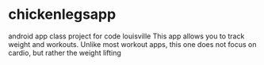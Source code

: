 # chickenlegsapp
android app class project for code louisville
This app allows you to track weight and workouts. Unlike most workout apps, this one does not focus on cardio,
but rather the weight lifting

